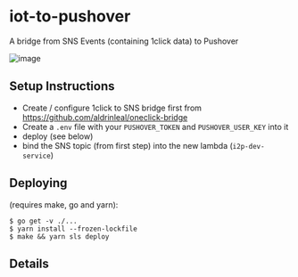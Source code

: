 # iot-to-pushover

A bridge from SNS Events (containing 1click data) to Pushover

![image](https://user-images.githubusercontent.com/253109/115102103-8b475b00-9f0e-11eb-9004-fb596e63aafc.png)

## Setup Instructions

 * Create / configure 1click to SNS bridge first from https://github.com/aldrinleal/oneclick-bridge
 * Create a `.env` file with your `PUSHOVER_TOKEN` and `PUSHOVER_USER_KEY` into it
 * deploy (see below)
 * bind the SNS topic (from first step) into the new lambda (`i2p-dev-service`)

## Deploying

(requires make, go and yarn):

```
$ go get -v ./...
$ yarn install --frozen-lockfile
$ make && yarn sls deploy
```

## Details

